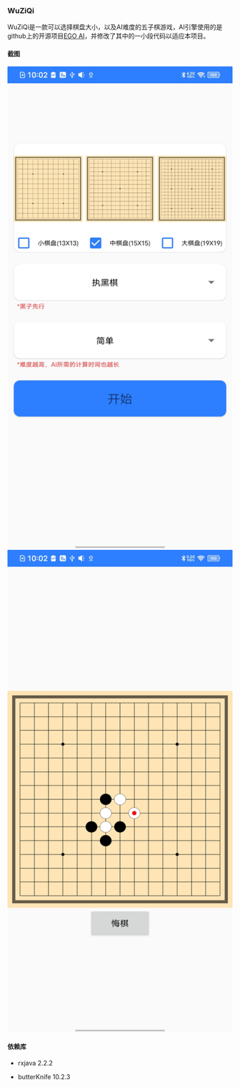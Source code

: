 ### WuZiQi

WuZiQi是一款可以选择棋盘大小，以及AI难度的五子棋游戏，AI引擎使用的是github上的开源项目[EGO AI](https://github.com/tangyan02/ego)，并修改了其中的一小段代码以适应本项目。



#### 截图

<img src="https://github.com/ChesterChai/WuZiQi/blob/main/README_IMG/100218.jpg" width="540" height="1080"/>
<img src="https://github.com/ChesterChai/WuZiQi/blob/main/README_IMG/100230.jpg" width="540" height="1080"/>


#### 依赖库

- rxjava 2.2.2

- butterKnife 10.2.3

